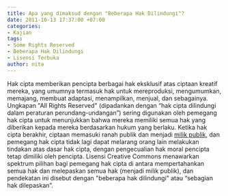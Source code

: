 ```yaml
---
title: Apa yang dimaksud dengan "Beberapa Hak Dilindungi"?
date: 2011-10-13 17:37:00 +07:00
categories:
- Kajian
tags:
- Some Rights Reserved
- Beberapa Hak Dilindungi
- Lisensi Terbuka
author: nita
---
```


Hak cipta memberikan pencipta berbagai hak eksklusif atas ciptaan kreatif mereka, yang umumnya termasuk hak untuk mereproduksi, mengumumkan, memajang, membuat adaptasi, menampilkan, menjual, dan sebagainya. Ungkapan "All Rights Reserved" (dipadankan dengan “hak cipta dilindungi dalam peraturan perundang-undangan”) sering digunakan oleh pemegang hak cipta untuk menunjukkan bahwa mereka memiliki semua hak yang diberikan kepada mereka berdasarkan hukum yang berlaku. Ketika hak cipta berakhir, ciptaan memasuki ranah publik dan menjadi [milik publik](http://wiki.creativecommons.or.id/FAQ#Apa_yang_dimaksud_dengan_domain_publik.3F), dan pemegang hak cipta tidak lagi dapat melarang orang lain melakukan tindakan atas dasar hak cipta, dengan pengecualian hak moral pencipta tetap dimiliki oleh pencipta. Lisensi Creative Commons menawarkan spektrum pilihan bagi pemegang hak cipta di antara mempertahankan semua hak dan melepaskan semua hak (menjadi milik publik), dan pendekatan ini disebut dengan "beberapa hak dilindungi" atau “sebagian hak dilepaskan”.